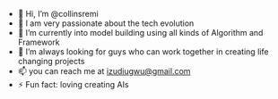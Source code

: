 - 👋 Hi, I’m @collinsremi
- 👀 I am very passionate about the tech evolution
- 🌱 I’m currently into model building using all kinds of Algorithm and Framework
- 💞️ I’m always looking for guys who can work together in creating life changing projects
- 📫 you can reach me at izudiugwu@gmail.com
- ⚡ Fun fact: loving creating AIs

<!---
collinsremi/collinsremi is a ✨ special ✨ repository because its `README.md` (this file) appears on your GitHub profile.
You can click the Preview link to take a look at your changes.
--->
